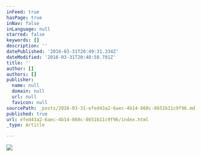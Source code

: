 ```yaml
---
inFeed: true
hasPage: true
inNav: false
inLanguage: null
starred: false
keywords: []
description: ''
datePublished: '2016-03-31T20:49:31.334Z'
dateModified: '2016-03-31T20:48:58.701Z'
title: ''
author: []
authors: []
publisher:
  name: null
  domain: null
  url: null
  favicon: null
sourcePath: _posts/2016-03-31-efed43a2-6aec-4b14-860c-8651b11c9f96.md
published: true
url: efed43a2-6aec-4b14-860c-8651b11c9f96/index.html
_type: Article

---
```

![](https://the-grid-user-content.s3-us-west-2.amazonaws.com/7990840b-4f79-4e4c-997d-cd20d28afbca.jpg)